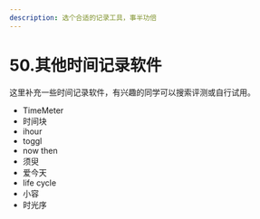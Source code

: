 ```yaml
---
description: 选个合适的记录工具，事半功倍
---
```


# 50.其他时间记录软件

这里补充一些时间记录软件，有兴趣的同学可以搜索评测或自行试用。

* TimeMeter
* 时间块
* ihour
* toggl
* now then
* 须臾
* 爱今天
* life cycle
* 小容
* 时光序

